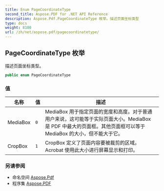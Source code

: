 ```yaml
---
title: Enum PageCoordinateType
second_title: Aspose.PDF for .NET API Reference
description: Aspose.Pdf.PageCoordinateType 枚举。描述页面坐标类型
type: docs
weight: 8100
url: /zh/net/aspose.pdf/pagecoordinatetype/
---
```

## PageCoordinateType 枚举

描述页面坐标类型。

```csharp
public enum PageCoordinateType
```

### 值

| 名称 | 值 | 描述 |
| --- | --- | --- |
| MediaBox | `0` | MediaBox 用于指定页面的宽度和高度。对于普通用户来说，这可能等于实际页面大小。MediaBox 是 PDF 中最大的页面框。其他页面框可以等于 MediaBox 的大小，但不能大于它。 |
| CropBox | `1` | CropBox 定义了页面内容要被裁剪的区域。Acrobat 使用此大小进行屏幕显示和打印。 |

### 另请参阅

* 命名空间 [Aspose.Pdf](../../aspose.pdf/)
* 程序集 [Aspose.PDF](../../)